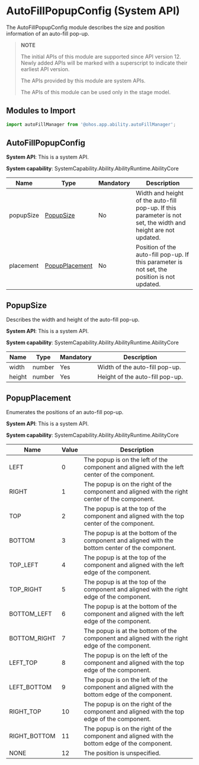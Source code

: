 # AutoFillPopupConfig (System API)

The AutoFillPopupConfig module describes the size and position information of an auto-fill pop-up.

> **NOTE**
>
> The initial APIs of this module are supported since API version 12. Newly added APIs will be marked with a superscript to indicate their earliest API version.
>
> The APIs provided by this module are system APIs.
>
> The APIs of this module can be used only in the stage model.

## Modules to Import

```ts
import autoFillManager from '@ohos.app.ability.autoFillManager';
```

## AutoFillPopupConfig

**System API**: This is a system API.

**System capability**: SystemCapability.Ability.AbilityRuntime.AbilityCore

| Name   | Type          | Mandatory| Description                                      |
| --------- | -------------- | ---- | ------------------------------------------ |
| popupSize | [PopupSize](#popupsize)      | No  | Width and height of the auto-fill pop-up. If this parameter is not set, the width and height are not updated.|
| placement | [PopupPlacement](#popupplacement) | No  | Position of the auto-fill pop-up. If this parameter is not set, the position is not updated.|

## PopupSize

Describes the width and height of the auto-fill pop-up.

**System API**: This is a system API.

**System capability**: SystemCapability.Ability.AbilityRuntime.AbilityCore

| Name| Type  | Mandatory| Description           |
| ------ | ------ | ---- | --------------- |
| width  | number | Yes  | Width of the auto-fill pop-up.|
| height | number | Yes  | Height of the auto-fill pop-up.|

## PopupPlacement

Enumerates the positions of an auto-fill pop-up.

**System API**: This is a system API.

**System capability**: SystemCapability.Ability.AbilityRuntime.AbilityCore

| Name        | Value | Description                              |
| ------------ | --- | --------------------------------- |
| LEFT         |  0  |The popup is on the left of the component and aligned with the left center of the component.|
| RIGHT        |  1  |The popup is on the right of the component and aligned with the right center of the component.|
| TOP          |  2  |The popup is at the top of the component and aligned with the top center of the component.|
| BOTTOM       |  3  |The popup is at the bottom of the component and aligned with the bottom center of the component.|
| TOP_LEFT     |  4  |The popup is at the top of the component and aligned with the left edge of the component.|
| TOP_RIGHT    |  5  |The popup is at the top of the component and aligned with the right edge of the component.|
| BOTTOM_LEFT  |  6  |The popup is at the bottom of the component and aligned with the left edge of the component.|
| BOTTOM_RIGHT |  7  |The popup is at the bottom of the component and aligned with the right edge of the component.|
| LEFT_TOP     |  8  |The popup is on the left of the component and aligned with the top edge of the component.|
| LEFT_BOTTOM  |  9  |The popup is on the left of the component and aligned with the bottom edge of the component.|
| RIGHT_TOP    |  10 |The popup is on the right of the component and aligned with the top edge of the component.|
| RIGHT_BOTTOM |  11 |The popup is on the right of the component and aligned with the bottom edge of the component.|
| NONE         |  12 |The position is unspecified.                               |
